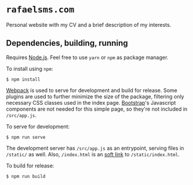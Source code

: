 # `rafaelsms.com`

Personal website with my CV and a brief description of my interests.

## Dependencies, building, running

Requires [Node.js](https://nodejs.org/en). Feel free to use `yarn` or `npm` as package manager.

To install using `npm`:
```
$ npm install
```

[Webpack](https://webpack.js.org) is used to serve for development and build for release. Some plugins are used to further minimize the size of the package, filtering only necessary CSS classes used in the index page. [Bootstrap](https://getbootstrap.com)'s Javascript components are not needed for this simple page, so they're not included in `/src/app.js`.

To serve for development:
```
$ npm run serve
```
The development server has `/src/app.js` as an entrypoint, serving files in `/static/` as well. Also, `/index.html` is an [soft link](https://en.wikipedia.org/wiki/Symbolic_link) to `/static/index.html`.

To build for release:
```
$ npm run build
```
